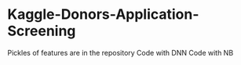 # Kaggle-Donors-Application-Screening
Pickles of features are in the repository
Code with DNN
Code with NB
